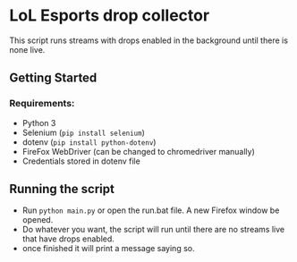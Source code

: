 # LoL Esports drop collector
This script runs streams with drops enabled in the background until there is none live.

## Getting Started
### Requirements:
- Python 3
- Selenium (`pip install selenium`)
- dotenv (`pip install python-dotenv`)
- FireFox WebDriver (can be changed to chromedriver manually)
- Credentials stored in dotenv file

## Running the script
- Run `python main.py` or open the run.bat file. A new Firefox window be opened.
- Do whatever you want, the script will run until there are no streams live that have drops enabled.
- once finished it will print a message saying so.
